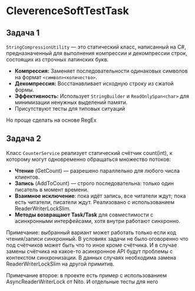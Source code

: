 # CleverenceSoftTestTask
## Задача 1

`StringCompressionUtility` — это статический класс, написанный на C#, предназначенный для выполнения компрессии и декомпрессии строк, состоящих из строчных латинских букв.

*   **Компрессия:** Заменяет последовательности одинаковых символов на формат `<символ><количество>`.
*   **Декомпрессия:** Восстанавливает исходную строку из сжатой формы.
*   **Эффективность:** Использует `StringBuilder` и `ReadOnlySpan<char>` для минимизации ненужных выделений памяти.
*   Присутствуют тесты для типовых ситуаций

Но проще сделать на основе RegEx


## Задача 2

Класс `CounterService` реализует статический счётчик count(int), к которому могут одновременно обращаться множество потоков:

* **Чтение** (GetCount) — разрешено параллельно для любого числа клиентов.
* **Запись** (AddToCount) — строго последовательна: только один писатель в момент времени.
* **Взаимное исключение**: пока идёт запись, все читатели ждут; пока есть читатели, писатели ждут. Реализовано с использованием ReaderWriterLockSlim.
* **Методы возвращают Task/Task<int>** для совместимости с асинхронными интерфейсами, хотя внутри работают синхронно.

Примечание: выбранный вариант может работать только если код чтения/записи синхронный. В условиях задачи не было оговоренно что под счётчиков может быть что то иное кроме счётчика. И в случае замены счётчика на какое-то асинхронное API будут проблемы с контекстом синхронизации. В данных случаях необходима замена ReaderWriterLockSlim на другой примитив.

Примечание второе: в проекте есть пример с использованием AsyncReaderWriterLock от Nito. И отдельные тесты для него


